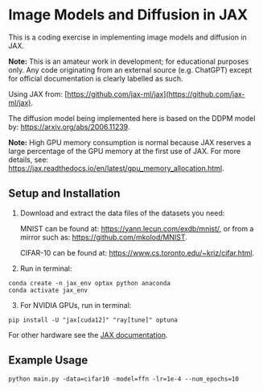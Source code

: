 # Image Models and Diffusion in JAX

This is a coding exercise in implementing image models and diffusion in JAX.

**Note:** This is an amateur work in development; for educational purposes only. Any code originating from an external 
source (e.g. ChatGPT) except for official documentation is clearly labelled as such.

Using JAX from: [https://github.com/jax-ml/jax](https://github.com/jax-ml/jax).

The diffusion model being implemented here is based on the DDPM model by: https://arxiv.org/abs/2006.11239.

**Note:** High GPU memory consumption is normal because JAX reserves a large percentage of the GPU memory 
at the first use of JAX. For more details, see: https://jax.readthedocs.io/en/latest/gpu_memory_allocation.html.

## Setup and Installation

1. Download and extract the data files of the datasets you need:

    MNIST can be found at: https://yann.lecun.com/exdb/mnist/, or from a mirror such as:
https://github.com/mkolod/MNIST.

    CIFAR-10 can be found at: https://www.cs.toronto.edu/~kriz/cifar.html.


2. Run in terminal:

```
conda create -n jax_env optax python anaconda
conda activate jax_env
```

3. For NVIDIA GPUs, run in terminal:

```
pip install -U "jax[cuda12]" "ray[tune]" optuna
```

For other hardware see the [JAX documentation](https://github.com/jax-ml/jax).

## Example Usage

```
python main.py -data=cifar10 -model=ffn -lr=1e-4 --num_epochs=10
```
